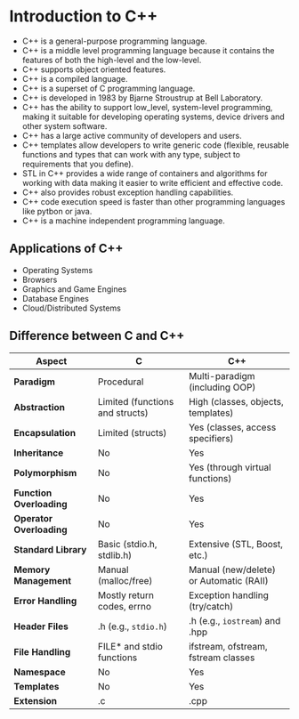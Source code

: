 # Introduction to C++

- C++ is a general-purpose programming language.
- C++ is a middle level programming language because it contains the features of both the high-level and the low-level.
- C++ supports object oriented features.
- C++ is a compiled language.
- C++ is a superset of C programming language.
- C++ is developed in 1983 by Bjarne Stroustrup at Bell Laboratory.
- C++ has the ability to support low_level, system-level programming, making it suitable for developing operating systems, device drivers and other system software.
- C++ has a large active community of developers and users.
- C++ templates allow developers to write generic code (flexible, reusable functions and types that can work with any type, subject to requirements that you define).
- STL in C++ provides a wide range of containers and algorithms for working with data making it easier to write efficient and effective code.
- C++ also provides robust exception handling capabilities.
- C++ code execution speed is faster than other programming languages like pytbon or java.
- C++ is a machine independent programming language.

## Applications of C++

- Operating Systems
- Browsers
- Graphics and Game Engines
- Database Engines
- Cloud/Distributed Systems

## Difference between C and C++

| Aspect                | C                              | C++                                   |
|-----------------------|--------------------------------|---------------------------------------|
| **Paradigm**          | Procedural                      | Multi-paradigm (including OOP)        |
| **Abstraction**       | Limited (functions and structs) | High (classes, objects, templates)    |
| **Encapsulation**     | Limited (structs)               | Yes (classes, access specifiers)      |
| **Inheritance**       | No                             | Yes                                   |
| **Polymorphism**      | No                             | Yes (through virtual functions)       |
| **Function Overloading** | No                        | Yes                                   |
| **Operator Overloading** | No                        | Yes                                   |
| **Standard Library**  | Basic (stdio.h, stdlib.h)      | Extensive (STL, Boost, etc.)          |
| **Memory Management**  | Manual (malloc/free)           | Manual (new/delete) or Automatic (RAII) |
| **Error Handling**    | Mostly return codes, errno     | Exception handling (try/catch)        |
| **Header Files**      | .h (e.g., `stdio.h`)            | .h (e.g., `iostream`) and .hpp        |
| **File Handling**     | FILE* and stdio functions      | ifstream, ofstream, fstream classes   |
| **Namespace**         | No                             | Yes                                   |
| **Templates**         | No                             | Yes                                   |
| **Extension**         | .c          | .cpp             |
